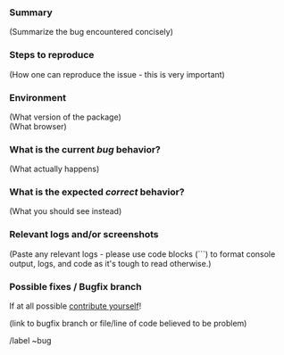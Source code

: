 <!---
Please read this!

Before opening a new issue, make sure to search for keywords in the issues
filtered by the "regression" or "bug" label:

- https://gitlab.gov.ab.ca/dio/core/ui-components/-/issues

and verify the issue you're about to submit isn't a duplicate.
--->

### Summary

(Summarize the bug encountered concisely)

### Steps to reproduce

(How one can reproduce the issue - this is very important)

### Environment

(What version of the package)  
(What browser)  

### What is the current *bug* behavior?

(What actually happens)

### What is the expected *correct* behavior?

(What you should see instead)

### Relevant logs and/or screenshots

(Paste any relevant logs - please use code blocks (```) to format console output,
logs, and code as it's tough to read otherwise.)

### Possible fixes / Bugfix branch

If at all possible [contribute yourself](../../contributing.md)!  

(link to bugfix branch or file/line of code believed to be problem)

/label ~bug
